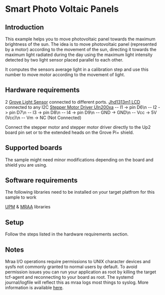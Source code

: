 # Smart Photo Voltaic Panels

## Introduction
This example helps you to move photovoltaic panel towards the maximum brightness of the sun. The idea is to move photovoltaic panel (represented by a motor) according to the movement of the sun, directing it towards the maximum light radiated during the day using the maximum light intensity detected by two light sensor placed parallel to each other.

It computes the sensors average light in a calibration step and use this number to move motor according to the movement of light.


## Hardware requirements

2 [Grove Light Sensor](http://wiki.seeed.cc/Grove-Light_Sensor/) connected to different ports.
[Jhd1313m1 LCD](https://iotdk.intel.com/docs/master/upm/classupm_1_1_jhd1313m1.html) connected to any I2C
[Stepper Motor Driver Uln200xa](https://iotdk.intel.com/docs/master/upm/classupm_1_1_u_l_n200_x_a.html)
 	 -- I1  ->  pin D6\n
 	 -- I2  ->  pin D7\n
     -- I3  ->  pin D8\n
     -- I4  ->  pin D9\n
     -- GND ->  GND\n
     -- Vcc ->  5V (Vcc)\n
    -- Vm  ->  NC (Not Connected)

Connect the stepper motor and stepper motor driver directly to the Up2 board pin set or to the extended heads on the Grove Pi+ shield.

## Supported boards

The sample might need minor modifications depending on the board and shield you are using.

## Software requirements

The following libraries need to be installed on your target platfrom for this sample to work

[UPM](https://github.com/intel-iot-devkit/upm) & [MRAA](https://github.com/intel-iot-devkit/mraa) libraries

## Setup
Follow the steps listed in the hardware requirements section.

## Notes

Mraa I/O operations require permissions to UNIX character devices and sysfs not commonly granted to normal users by default. To avoid permission issues you can run your application as root by killing the target tcf-agent and reconnecting to your board as root. The systemd journal/logfile will reflect this as mraa logs most things to syslog. More information is available [here](https://github.com/intel-iot-devkit/mraa/blob/master/docs/debugging.md).
